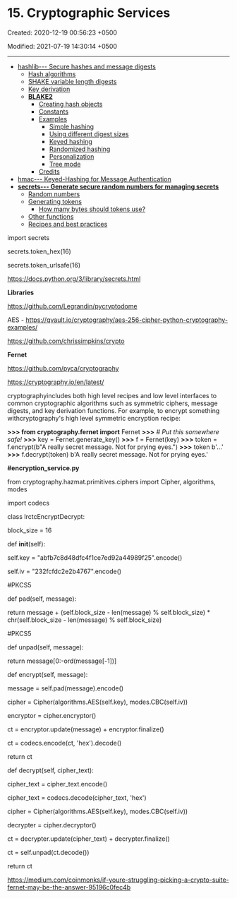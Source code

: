 # 15. Cryptographic Services

Created: 2020-12-19 00:56:23 +0500

Modified: 2021-07-19 14:30:14 +0500

---
-   [hashlib--- Secure hashes and message digests](https://docs.python.org/3/library/hashlib.html)
    -   [Hash algorithms](https://docs.python.org/3/library/hashlib.html#hash-algorithms)
    -   [SHAKE variable length digests](https://docs.python.org/3/library/hashlib.html#shake-variable-length-digests)
    -   [Key derivation](https://docs.python.org/3/library/hashlib.html#key-derivation)
    -   [**BLAKE2**](https://docs.python.org/3/library/hashlib.html#blake2)
        -   [Creating hash objects](https://docs.python.org/3/library/hashlib.html#creating-hash-objects)
        -   [Constants](https://docs.python.org/3/library/hashlib.html#constants)
        -   [Examples](https://docs.python.org/3/library/hashlib.html#examples)
            -   [Simple hashing](https://docs.python.org/3/library/hashlib.html#simple-hashing)
            -   [Using different digest sizes](https://docs.python.org/3/library/hashlib.html#using-different-digest-sizes)
            -   [Keyed hashing](https://docs.python.org/3/library/hashlib.html#keyed-hashing)
            -   [Randomized hashing](https://docs.python.org/3/library/hashlib.html#randomized-hashing)
            -   [Personalization](https://docs.python.org/3/library/hashlib.html#personalization)
            -   [Tree mode](https://docs.python.org/3/library/hashlib.html#tree-mode)
        -   [Credits](https://docs.python.org/3/library/hashlib.html#credits)
-   [hmac--- Keyed-Hashing for Message Authentication](https://docs.python.org/3/library/hmac.html)
-   [**secrets--- Generate secure random numbers for managing secrets**](https://docs.python.org/3/library/secrets.html)
    -   [Random numbers](https://docs.python.org/3/library/secrets.html#random-numbers)
    -   [Generating tokens](https://docs.python.org/3/library/secrets.html#generating-tokens)
        -   [How many bytes should tokens use?](https://docs.python.org/3/library/secrets.html#how-many-bytes-should-tokens-use)
    -   [Other functions](https://docs.python.org/3/library/secrets.html#other-functions)
    -   [Recipes and best practices](https://docs.python.org/3/library/secrets.html#recipes-and-best-practices)



import secrets

secrets.token_hex(16)

secrets.token_urlsafe(16)



<https://docs.python.org/3/library/secrets.html>



**Libraries**

<https://github.com/Legrandin/pycryptodome>

AES - <https://qvault.io/cryptography/aes-256-cipher-python-cryptography-examples/>

<https://github.com/chrissimpkins/crypto>



**Fernet**

<https://github.com/pyca/cryptography>

<https://cryptography.io/en/latest/>

cryptographyincludes both high level recipes and low level interfaces to common cryptographic algorithms such as symmetric ciphers, message digests, and key derivation functions. For example, to encrypt something withcryptography's high level symmetric encryption recipe:

**>>> from cryptography.fernet import** Fernet
**>>>** *# Put this somewhere safe!*
**>>>** key = Fernet.generate_key()
**>>>** f = Fernet(key)
**>>>** token = f.encrypt(b"A really secret message. Not for prying eyes.")
**>>>** token
b'...'
**>>>** f.decrypt(token)
b'A really secret message. Not for prying eyes.'





**#encryption_service.py**

from cryptography.hazmat.primitives.ciphers import Cipher, algorithms, modes

import codecs



class IrctcEncryptDecrypt:

block_size = 16



def __init__(self):



self.key = "abfb7c8d48dfc4f1ce7ed92a44989f25".encode()

self.iv = "232fcfdc2e2b4767".encode()

#PKCS5

def pad(self, message):

return message + (self.block_size - len(message) % self.block_size) * chr(self.block_size - len(message) % self.block_size)



#PKCS5

def unpad(self, message):

return message[0:-ord(message[-1])]



def encrypt(self, message):

message = self.pad(message).encode()

cipher = Cipher(algorithms.AES(self.key), modes.CBC(self.iv))

encryptor = cipher.encryptor()

ct = encryptor.update(message) + encryptor.finalize()

ct = codecs.encode(ct, 'hex').decode()

return ct



def decrypt(self, cipher_text):

cipher_text = cipher_text.encode()

cipher_text = codecs.decode(cipher_text, 'hex')

cipher = Cipher(algorithms.AES(self.key), modes.CBC(self.iv))

decrypter = cipher.decryptor()

ct = decrypter.update(cipher_text) + decrypter.finalize()

ct = self.unpad(ct.decode())

return ct



<https://medium.com/coinmonks/if-youre-struggling-picking-a-crypto-suite-fernet-may-be-the-answer-95196c0fec4b>
